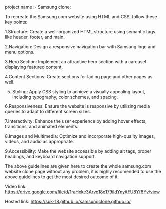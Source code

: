 project name :- Samsung clone:

To recreate the Samsung.com website using HTML and CSS, follow these key points:

1.Structure: Create a well-organized HTML structure using semantic tags like header, footer, and main.

2.Navigation: Design a responsive navigation bar with Samsung logo and menu options.

3.Hero Section: Implement an attractive hero section with a carousel displaying featured content.

4.Content Sections: Create sections for lading page and other pages as well.

5. Styling: Apply CSS styling to achieve a visually appealing layout, including typography, color schemes, and spacing.
 
6.Responsiveness: Ensure the website is responsive by utilizing media queries to adapt to different screen sizes.

7.Interactivity: Enhance the user experience by adding hover effects, transitions, and animated elements.

8.Images and Multimedia: Optimize and incorporate high-quality images, videos, and audio as appropriate.

9.Accessibility: Make the website accessible by adding alt tags, proper headings, and keyboard navigation support.

The above guidelines are given here to create the whole samsung.com website clone page without any problem, it is highly
recomended to use the above guidelines to get the most desired outcome of it.

Video link: https://drive.google.com/file/d/1raHxke3Arvo18o179iIdYnyAFU8Yf8Yv/view

Hosted link: https://suk-18.github.io/samsungclone.github.io/















